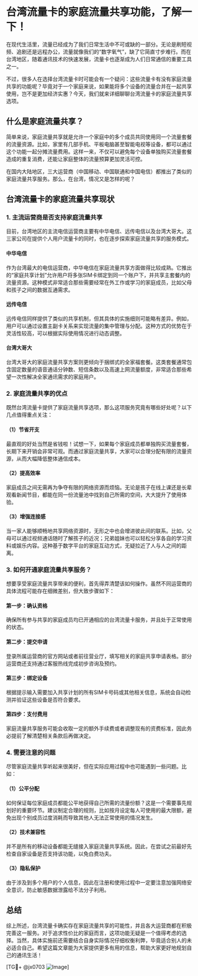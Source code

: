 # 台湾流量卡的家庭流量共享功能，了解一下！

在现代生活里，流量已经成为了我们日常生活中不可或缺的一部分。无论是刷短视频、追剧还是远程办公，流量就像我们的“数字氧气”，缺了它简直寸步难行。而在台湾地区，随着通讯技术的快速发展，流量卡也逐渐成为人们日常通信的重要工具之一。

不过，很多人在选择台湾流量卡时可能会有一个疑问：这些流量卡有没有家庭流量共享的功能呢？毕竟对于一个家庭来说，如果能将多个设备的流量合并在一起共享使用，岂不是更加经济实惠？今天，我们就来详细聊聊台湾流量卡的家庭流量共享选项。

## 什么是家庭流量共享？

简单来说，家庭流量共享就是允许一个家庭中的多个成员共同使用同一个流量套餐的流量资源。比如，家里有几部手机、平板电脑甚至智能电视等设备，都可以通过这个功能一起分摊流量费用。这样一来，不仅可以避免每个设备单独购买流量套餐造成的重复消费，还能让家庭整体的流量预算更加灵活可控。

在国内大陆地区，三大运营商（中国移动、中国联通和中国电信）都推出了类似的家庭流量共享服务。那么，在台湾，情况又是怎样的呢？

## 台湾流量卡的家庭流量共享现状

### 1. **主流运营商是否支持家庭流量共享**

目前，台湾地区的主流电信运营商主要有中华电信、远传电信以及台湾大哥大。这三家公司在提供个人用户流量卡的同时，也在逐步探索家庭流量共享的服务模式。

#### 中华电信
作为台湾最大的电信运营商，中华电信在家庭流量共享方面做得比较成熟。它推出的“家庭共享计划”允许用户将多张SIM卡绑定到同一个账户下，并共享主套餐内的流量资源。这种模式非常适合那些需要经常在外工作或学习的家庭成员，比如父母和孩子之间的数据互通需求。

#### 远传电信
远传电信同样提供了类似的共享机制，但其具体的实施细则可能略有差异。例如，用户可以通过设置主副卡关系来实现流量的集中管理与分配。这种方式的优势在于灵活性较高，可以根据实际使用情况进行动态调整。

#### 台湾大哥大
台湾大哥大的家庭流量共享方案则更倾向于捆绑式的全家福套餐。这类套餐通常包含固定数量的语音通话分钟数、短信条数以及高速上网流量额度，非常适合那些希望一次性解决全家通讯需求的家庭用户。

### 2. **家庭流量共享的优点**

既然台湾流量卡提供了家庭流量共享选项，那么这项服务究竟有哪些好处呢？以下几点值得重点关注：

#### （1）节省开支
最直观的好处当然是省钱啦！试想一下，如果每个家庭成员都单独购买流量套餐，长期下来开销会非常可观。而通过家庭流量共享，大家可以合理分配有限的流量资源，从而大幅降低整体通信成本。

#### （2）提高效率
家庭成员之间无需再为争夺有限的网络资源而烦恼。无论是孩子在线上课还是长辈观看新闻节目，都能在同一份流量池中找到自己所需的空间，大大提升了使用体验。

#### （3）增强连接感
当一家人能够顺畅地共享网络资源时，无形之中也会增进彼此间的联系。比如，父母可以通过视频通话随时了解孩子的近况；兄弟姐妹也可以轻松分享各自的学习资料或娱乐内容。这种基于数字平台的家庭互动方式，无疑拉近了人与人之间的距离。

### 3. **如何开通家庭流量共享服务？**

想要享受家庭流量共享带来的便利，首先得弄清楚该如何操作。虽然不同运营商的具体流程可能存在细微差别，但大致步骤如下：

#### 第一步：确认资格
确保所有参与共享的家庭成员均已开通相应的台湾流量卡服务，并且处于正常使用的状态。

#### 第二步：提交申请
登录所属运营商的官方网站或者前往营业厅，填写相关的家庭共享申请表格。部分运营商还支持通过客服热线完成初步咨询及预约。

#### 第三步：绑定设备
根据提示输入需要加入共享计划的所有SIM卡号码或其他相关信息，系统会自动检测并验证这些设备是否符合要求。

#### 第四步：支付费用
家庭流量共享服务可能会收取一定的额外手续费或者调整现有的资费标准，因此务必提前了解清楚相关条款后再做决定。

### 4. **需要注意的问题**

尽管家庭流量共享听起来很美好，但在实际应用过程中也可能遇到一些问题。比如：

#### （1）公平分配
如何保证每位家庭成员都能公平地获得自己所需的流量份额？这是一个需要事先规划好的重要环节。建议制定合理的规则，比如按月设定每人可使用的最大限额，避免出现个别成员过度消耗而导致其他人无法正常使用的情况发生。

#### （2）技术兼容性
并不是所有的移动设备都能无缝接入家庭流量共享系统。因此，在尝试之前最好先检查自家设备是否支持该功能，以免白费功夫。

#### （3）隐私保护
由于涉及到多个用户的个人信息，因此在注册和使用过程中一定要注意加强网络安全意识，防止敏感数据泄露给不法分子利用。

## 总结

综上所述，台湾流量卡确实存在家庭流量共享的可能性，并且各大运营商都在积极完善这一服务。对于追求性价比的家庭而言，这项功能无疑是一个值得考虑的选择。当然，具体实施前还需要结合自身实际情况仔细权衡利弊，毕竟适合别人的未必适合自己。希望这篇文章能为大家提供更多有用的信息，帮助大家更好地规划自己的通讯生活！

[TG💪+ @jx0703 ![Image](https://github.com/user-attachments/assets/dbca1d08-cadb-493c-b0ec-ad6f7a83f270)]